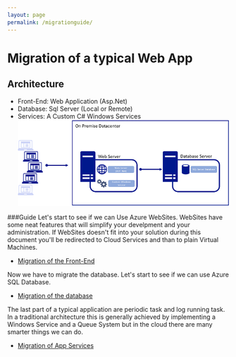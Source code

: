 ```yaml
---
layout: page
permalink: /migrationguide/
---
```

# Migration of a typical Web App #

## Architecture ##
    
- Front-End: Web Application (Asp.Net)
- Database: Sql Server (Local or Remote)
- Services: A Custom C# Windows Services
![](/images/Arch1.png)


###Guide
Let's start to see if we can Use Azure WebSites. WebSites have some neat features that will simplify your develpment and your administration. If WebSites doesn't fit into your solution during this document you'll be redirected to Cloud Services and than to plain Virtual Machines.

- [Migration of the Front-End](/migrationguide/Websites/)

Now we have to migrate the database. Let's start to see if we can use Azure SQL Database.

- [Migration of the database](/migrationguide/SQL-database/)

The last part of a typical application are periodic task and log running task. In a traditional architecture this is generally achieved by implementing a Windows Service and a Queue System but in the cloud there are many smarter things we can do.

- [Migration of App Services](/migrationguide/services/)
